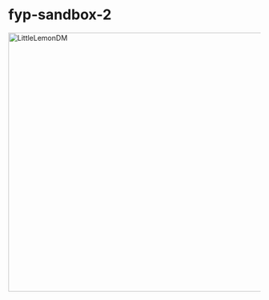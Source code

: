 # fyp-sandbox-2

<img width="518" alt="LittleLemonDM" src="https://github.com/user-attachments/assets/585770cb-e3f1-4665-a349-aae70cba6121">